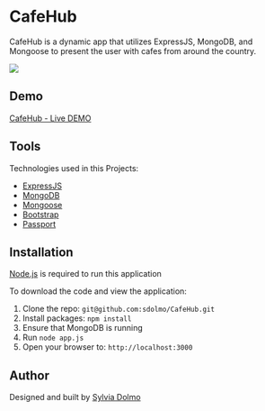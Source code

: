 # CafeHub

CafeHub is a dynamic app that utilizes ExpressJS, MongoDB, and Mongoose to present the user with cafes from around the country.

![](https://github.com/sdolmo/CafeHub/blob/master/public/img/CafeHubDemo.gif)

## Demo

[CafeHub - Live DEMO](https://cafe-hubs.herokuapp.com/)

## Tools

Technologies used in this Projects:
* [ExpressJS](http://expressjs.com/)
* [MongoDB](https://www.mongodb.com/)
* [Mongoose](http://mongoosejs.com/)
* [Bootstrap](http://getbootstrap.com/)
* [Passport](http://passportjs.org/)

## Installation

[Node.js](https://nodejs.org/en/) is required to run this application

To download the code and view the application:

1. Clone the repo: `git@github.com:sdolmo/CafeHub.git`
2. Install packages: `npm install`
3. Ensure that MongoDB is running
4. Run `node app.js`
5. Open your browser to: `http://localhost:3000`

## Author

Designed and built by [Sylvia Dolmo](https://twitter.com/SylviaDolmo)
